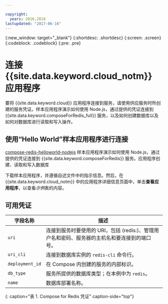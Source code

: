 ```yaml
---

copyright:
  years: 2016,2018
lastupdated: "2017-06-16"
---
```


{:new_window: target="_blank"}
{:shortdesc: .shortdesc}
{:screen: .screen}
{:codeblock: .codeblock}
{:pre: .pre}

# 连接 {{site.data.keyword.cloud_notm}} 应用程序

要将 {{site.data.keyword.cloud}} 应用程序连接到服务，请使用供应服务时所创建的服务凭证。样本应用程序演示如何使用 Node.js，通过提供的凭证连接到 {{site.data.keyword.composeForRedis_full}} 服务，以及如何创建数据库以及如何对数据库进行读取和写入操作。

## 使用“Hello World”样本应用程序进行连接

[compose-redis-helloworld-nodejs](https://github.com/IBM-Bluemix/compose-redis-helloworld-nodejs) 样本应用程序演示如何使用 Node.js，通过提供的凭证连接到 {{site.data.keyword.composeForRedis}} 服务。应用程序创建、读取和写入数据库

下载样本应用程序，并遵循自述文件中的指示信息。然后，在 {{site.data.keyword.cloud_notm}} 中的应用程序详细信息页面中，单击**查看应用程序**，以查看*示例*表的内容。

## 可用凭证

字段名称|描述
----------|-----------
`uri`|连接到服务时要使用的 URI，包括 (redis:)、管理用户名和密码、服务器的主机名和要连接到的端口号。
`uri_cli`|连接到数据库实例的 `redis-cli` 命令行。
`deployment_id`|在 Compose 内创建的服务的内部标识。
`db_type`|服务所提供的数据库类型；在本例中为 `redis`。
`name`|数据库部署名称。
{: caption="表 1. Compose for Redis 凭证" caption-side="top"}
